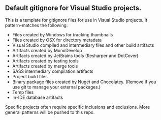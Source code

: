 ## Default gitignore for Visual Studio projects.

This is a template for gitignore files for use in Visual Studio projects. It pattern-matches the following:

- Files created by Windows for tracking thumbnails
- Files created by OSX for directory metadata
- Visual Studio compiled and intermediary files and other build artifacts
- Artifacts created by MonoDevelop
- Artifacts created by JetBrains tools (Resharper and DotCover)
- Artifacts created by testing tools
- Artifacts created by merge tools
- SASS intermediary compilation artifacts
- Project build files
- Binary package files created by Nuget and Chocolatey. (Remove if you use git to manage your external packages.)
- Temp files
- In-IDE database artifacts

Specific projects often require specific inclusions and exclusions. More general patterns will be pushed to this repo.
